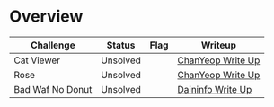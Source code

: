 # Overview

| Challenge  | Status | Flag | Writeup
| ------------- | ------------- |---------| -----|
| Cat Viewer | Unsolved  | |[ChanYeop Write Up](https://kimchanyeops-organization.gitbook.io/chanyeops-blog/write-ups/tenable-ctf-2023/cat-viewer)    |
| Rose  | Unsolved  |    | [ChanYeop Write Up](https://kimchanyeops-organization.gitbook.io/chanyeops-blog/write-ups/tenable-ctf-2023/rose)   |
| Bad Waf No Donut | Unsolved |      |  [Daininfo Write Up](https://github.com/daffainfo/ctf-writeup/tree/main/Tenable%20CTF%202023/Bad%20Waf%20No%20Donut)  |
